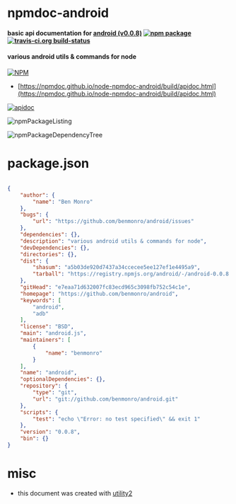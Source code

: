 # npmdoc-android

#### basic api documentation for  [android (v0.0.8)](https://github.com/benmonro/android)  [![npm package](https://img.shields.io/npm/v/npmdoc-android.svg?style=flat-square)](https://www.npmjs.org/package/npmdoc-android) [![travis-ci.org build-status](https://api.travis-ci.org/npmdoc/node-npmdoc-android.svg)](https://travis-ci.org/npmdoc/node-npmdoc-android)

#### various android utils & commands for node

[![NPM](https://nodei.co/npm/android.png?downloads=true&downloadRank=true&stars=true)](https://www.npmjs.com/package/android)

- [https://npmdoc.github.io/node-npmdoc-android/build/apidoc.html](https://npmdoc.github.io/node-npmdoc-android/build/apidoc.html)

[![apidoc](https://npmdoc.github.io/node-npmdoc-android/build/screenCapture.buildCi.browser.%252Ftmp%252Fbuild%252Fapidoc.html.png)](https://npmdoc.github.io/node-npmdoc-android/build/apidoc.html)

![npmPackageListing](https://npmdoc.github.io/node-npmdoc-android/build/screenCapture.npmPackageListing.svg)

![npmPackageDependencyTree](https://npmdoc.github.io/node-npmdoc-android/build/screenCapture.npmPackageDependencyTree.svg)



# package.json

```json

{
    "author": {
        "name": "Ben Monro"
    },
    "bugs": {
        "url": "https://github.com/benmonro/android/issues"
    },
    "dependencies": {},
    "description": "various android utils & commands for node",
    "devDependencies": {},
    "directories": {},
    "dist": {
        "shasum": "a5b03de920d7437a34ccecee5ee127ef1e4495a9",
        "tarball": "https://registry.npmjs.org/android/-/android-0.0.8.tgz"
    },
    "gitHead": "e7eaa71d632007fc83ecd965c3098fb752c54c1e",
    "homepage": "https://github.com/benmonro/android",
    "keywords": [
        "android",
        "adb"
    ],
    "license": "BSD",
    "main": "android.js",
    "maintainers": [
        {
            "name": "benmonro"
        }
    ],
    "name": "android",
    "optionalDependencies": {},
    "repository": {
        "type": "git",
        "url": "git://github.com/benmonro/android.git"
    },
    "scripts": {
        "test": "echo \"Error: no test specified\" && exit 1"
    },
    "version": "0.0.8",
    "bin": {}
}
```



# misc
- this document was created with [utility2](https://github.com/kaizhu256/node-utility2)
